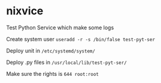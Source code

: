 # nixvice

Test Python Service which make some logs

Create system user
`useradd -r -s /bin/false test-pyt-ser`

Deploy unit in 
`/etc/systemd/system/`

Deploy .py files in
`/usr/local/lib/test-pyt-ser/`

Make sure the rights is
`644 root:root`